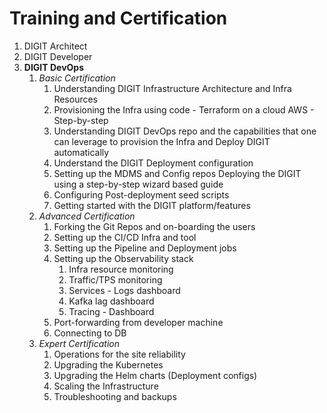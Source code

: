 # Training and Certification

1. DIGIT Architect
2. DIGIT Developer
3. **DIGIT DevOps**
   1. _Basic Certification_
      1. Understanding DIGIT Infrastructure Architecture and Infra Resources
      2. Provisioning the Infra using code - Terraform on a cloud AWS - Step-by-step
      3. Understanding DIGIT DevOps repo and the capabilities that one can leverage to provision the Infra and Deploy DIGIT automatically
      4. Understand the DIGIT Deployment configuration
      5. Setting up the MDMS and Config repos Deploying the DIGIT using a step-by-step wizard based guide
      6. Configuring Post-deployment seed scripts
      7. Getting started with the DIGIT platform/features
   2. _Advanced Certification_
      1. Forking the Git Repos and on-boarding the users&#x20;
      2. Setting up the CI/CD Infra and tool&#x20;
      3. Setting up the Pipeline and Deployment jobs&#x20;
      4. Setting up the Observability stack&#x20;
         1. Infra resource monitoring&#x20;
         2. Traffic/TPS monitoring&#x20;
         3. Services - Logs dashboard&#x20;
         4. Kafka lag dashboard&#x20;
         5. Tracing - Dashboard&#x20;
      5. Port-forwarding from developer machine&#x20;
      6. Connecting to DB
   3. _Expert Certification_
      1. Operations for the site reliability&#x20;
      2. Upgrading the Kubernetes&#x20;
      3. Upgrading the Helm charts (Deployment configs)&#x20;
      4. Scaling the Infrastructure&#x20;
      5. Troubleshooting and backups
